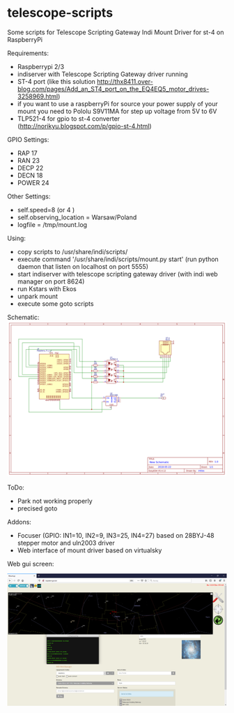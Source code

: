 # telescope-scripts
Some scripts for Telescope Scripting Gateway Indi Mount Driver for st-4 on RaspberryPi   

Requirements:
- Raspberrypi 2/3
- indiserver with Telescope Scripting Gateway driver running
- ST-4 port (like this solution http://thx8411.over-blog.com/pages/Add_an_ST4_port_on_the_EQ4EQ5_motor_drives-3258969.html) 
- if you want to use a raspberryPi for source your power supply of your mount you need to Pololu S9V11MA for step up voltage from 5V to  6V
- TLP521-4 for gpio to st-4 converter (http://norikyu.blogspot.com/p/gpio-st-4.html)

GPIO Settings:
- RAP 17
- RAN 23
- DECP 22
- DECN 18
- POWER 24

Other Settings:
- self.speed=8 (or 4 )
- self.observing_location = Warsaw/Poland
- logfile = /tmp/mount.log

Using:
- copy scripts to /usr/share/indi/scripts/
- execute command '/usr/share/indi/scripts/mount.py start' (run python daemon that listen on localhost on port 5555)
- start indiserver with telescope scripting gateway driver (with indi web manager on port 8624) 
- run Kstars with Ekos 
- unpark mount 
- execute some goto scripts

Schematic:
![Schema](Schematic.png)

ToDo:
- Park not working properly
- precised goto

Addons:
- Focuser (GPIO: IN1=10, IN2=9, IN3=25, IN4=27) based on 28BYJ-48 stepper motor and uln2003 driver 
- Web interface of mount driver based on virtualsky


Web gui screen:

![Gui](Screen.png)
